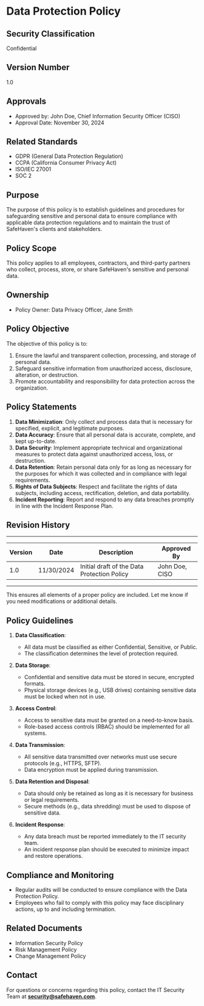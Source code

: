 # Data Protection Policy 

## Security Classification
Confidential

## Version Number
1.0

## Approvals
- Approved by: John Doe, Chief Information Security Officer (CISO)
- Approval Date: November 30, 2024

## Related Standards
- GDPR (General Data Protection Regulation)
- CCPA (California Consumer Privacy Act)
- ISO/IEC 27001
- SOC 2

## Purpose
The purpose of this policy is to establish guidelines and procedures for safeguarding sensitive and personal data to ensure compliance with applicable data protection regulations and to maintain the trust of SafeHaven's clients and stakeholders.

## Policy Scope
This policy applies to all employees, contractors, and third-party partners who collect, process, store, or share SafeHaven's sensitive and personal data.

## Ownership
- Policy Owner: Data Privacy Officer, Jane Smith

## Policy Objective
The objective of this policy is to:
1. Ensure the lawful and transparent collection, processing, and storage of personal data.
2. Safeguard sensitive information from unauthorized access, disclosure, alteration, or destruction.
3. Promote accountability and responsibility for data protection across the organization.

## Policy Statements
1. **Data Minimization**: Only collect and process data that is necessary for specified, explicit, and legitimate purposes.
2. **Data Accuracy**: Ensure that all personal data is accurate, complete, and kept up-to-date.
3. **Data Security**: Implement appropriate technical and organizational measures to protect data against unauthorized access, loss, or destruction.
4. **Data Retention**: Retain personal data only for as long as necessary for the purposes for which it was collected and in compliance with legal requirements.
5. **Rights of Data Subjects**: Respect and facilitate the rights of data subjects, including access, rectification, deletion, and data portability.
6. **Incident Reporting**: Report and respond to any data breaches promptly in line with the Incident Response Plan.

## Revision History  
---

| Version | Date       | Description                                | Approved By           |
|---------|------------|--------------------------------------------|-----------------------|
| 1.0     | 11/30/2024 | Initial draft of the Data Protection Policy | John Doe, CISO        |

---

This ensures all elements of a proper policy are included. Let me know if you need modifications or additional details.



## Policy Guidelines
1. **Data Classification**:
   - All data must be classified as either Confidential, Sensitive, or Public.
   - The classification determines the level of protection required.

2. **Data Storage**:
   - Confidential and sensitive data must be stored in secure, encrypted formats.
   - Physical storage devices (e.g., USB drives) containing sensitive data must be locked when not in use.

3. **Access Control**:
   - Access to sensitive data must be granted on a need-to-know basis.
   - Role-based access controls (RBAC) should be implemented for all systems.

4. **Data Transmission**:
   - All sensitive data transmitted over networks must use secure protocols (e.g., HTTPS, SFTP).
   - Data encryption must be applied during transmission.

5. **Data Retention and Disposal**:
   - Data should only be retained as long as it is necessary for business or legal requirements.
   - Secure methods (e.g., data shredding) must be used to dispose of sensitive data.

6. **Incident Response**:
   - Any data breach must be reported immediately to the IT security team.
   - An incident response plan should be executed to minimize impact and restore operations.

## Compliance and Monitoring
- Regular audits will be conducted to ensure compliance with the Data Protection Policy.
- Employees who fail to comply with this policy may face disciplinary actions, up to and including termination.

## Related Documents
- Information Security Policy
- Risk Management Policy
- Change Management Policy

## Contact
For questions or concerns regarding this policy, contact the IT Security Team at **security@safehaven.com**.

